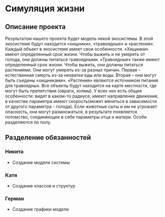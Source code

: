# Симуляция жизни

## Описание проекта

Результатом нашего проекта будет модель некой экосистемы. В этой экосистеме будут находится «хищники», «травоядные» и «растения». Каждый объект в экосистеме имеет свои особенности.
«Хищники» имеют определенный срок жизни. Чтобы выжить и не умереть от голода, они должны питаться травоядными.
«Травоядные» также имеют определенный срок жизни. Чтобы выжить, они должны питаться растениями. Они могут умереть из-за разных причин. Первая – естественная смерть из-за нехватки еды или воды. Вторая – они могут быть съедены «хищниками».
«Растения» являются источником питания для травоядных.
Все объекты будут находится на карте местности, где могут быть препятствия (овраги, холмы).
У всех них есть общие особенности: видят в каком-то радиусе, имеют направление движения, в качестве параметра имеют скорость(может меняться в зависимости от другого параметра - голода). Если животные сыты и им не угрожает опасность, они могут размножаться, в результате появляется потомство, соединяющее в себе параметры отца и матери. Особи разделяются по полу.

## Разделение обязанностей

### Никита

* Создание модели системы

### Катя

* Создание классов и структур

### Герман

* Создание графики модели
